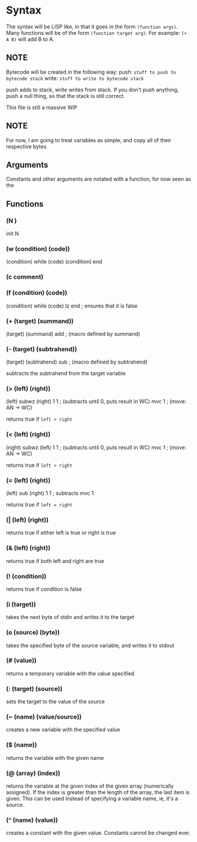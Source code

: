 # Syntax

The syntax will be LISP like, in that it goes in the form `(function args)`.
Many functions will be of the form `(function target arg)`.
For example: `(+ A B)` will add B to A.

## NOTE

Bytecode will be created in the following way:
push: `stuff to push to bytecode stack`
write: `stuff to write to bytecode stack`

push adds to stack, write writes from stack. If you don't push anything, push a null thing, so that the stack is still correct.

This file is still a massive WIP

## NOTE

For now, I am going to treat variables as simple, and copy all of their respective bytes

## Arguments

Constants and other arguments are notated with a function, for now seen as the 


## Functions

### (N <N>)

init N

### (w (condition) (code))

(condition)
while
  (code)
  (condition)
end

### (c comment)

<nothing>

### (f (condition) (code))

(condition)
while
  (code)
  lz
end      ; ensures that it is false

### (+ (target) (summand))


(target)
(summand)
add       ; (macro defined by summand)

### (- (target) (subtrahend))


(target)
(subtrahend)
sub       ; (macro defined by subtrahend)

subtracts the subtrahend from the target variable

### (> (left) (right))


(left)
subwz (right) 1 1 ; (subtracts until 0, puts result in WC)
mvc 1        ; (move: AN -> WC)

returns true if `left > right`

### (< (left) (right))


(right)
subwz (left) 1 1 ; (subtracts until 0, puts result in WC)
mvc 1        ; (move: AN -> WC)

returns true if `left > right`

### (= (left) (right))

(left)
sub (right) 1 1 ; subtracts
mvc 1

returns true if `left = right`

### (| (left) (right))



returns true if either left is true or right is true

### (& (left) (right))

returns true if both left and right are true

### (! (condition))

returns true if condition is false

### (i (target))

takes the next byte of stdin and writes it to the target

### (o (source) (byte))

takes the specified byte of the source variable, and writes it to stdout

### (# (value))

returns a temporary variable with the value specified

### (: (target) (source))

sets the target to the value of the source

### (~ (name) (value/source))

creates a new variable with the specified value

### ($ (name))

returns the variable with the given name

### (@ (array) (index))

returns the variable at the given index of the given array (numerically assigned).
If the index is greater than the length of the array, the last item is given.
This can be used instead of specifying a variable name, ie, it's a source.

### (^ (name) (value))

creates a constant with the given value. Constants cannot be changed ever.
